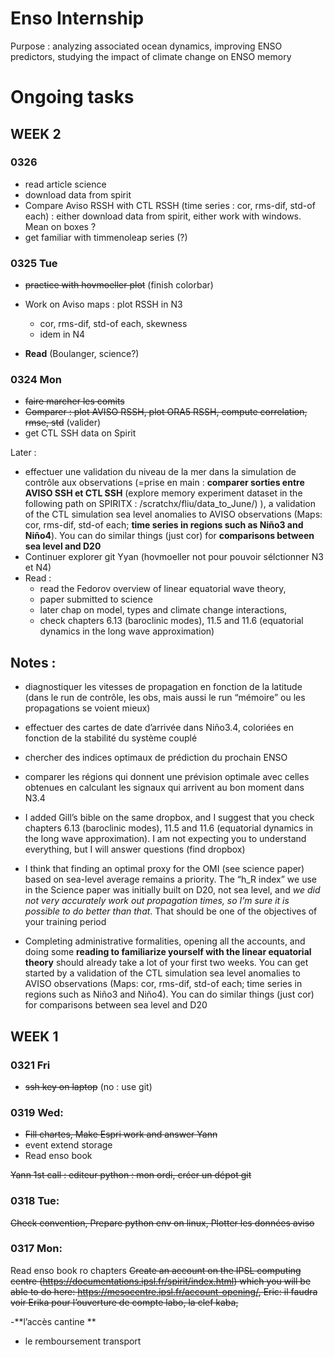 # Enso Internship
Purpose : analyzing associated ocean dynamics, improving ENSO predictors, studying the impact of climate change on ENSO memory

# Ongoing tasks

## WEEK 2

### 0326

- read article science
- download data from spirit
- Compare Aviso RSSH with CTL RSSH (time series : cor, rms-dif, std-of each) : either download data from spirit, either work with windows. Mean on boxes ?
- get familiar with timmenoleap series (?)

### 0325 Tue

- ~~practice with hovmoeller plot~~ (finish colorbar)

- Work on Aviso maps : plot RSSH in N3
  -  cor, rms-dif, std-of each, skewness
  -  idem in N4
-  **Read** (Boulanger, science?)

### 0324 Mon

- ~~faire marcher les comits~~
- ~~Comparer : plot AVISO RSSH, plot ORA5 RSSH, compute correlation, rmse, std~~ (valider)
- get CTL SSH data on Spirit
  
Later :
- effectuer une validation du niveau de la mer dans la simulation de contrôle aux observations (=prise en main : **comparer sorties entre AVISO SSH et CTL SSH**
(explore memory experiment dataset in the following path on SPIRITX : /scratchx/fliu/data_to_June/)
), a validation of the CTL simulation sea level anomalies to AVISO observations (Maps: cor, rms-dif, std-of each; **time series in regions such as Niño3 and Niño4**). You can do similar things (just cor) for **comparisons between sea level and D20**
- Continuer explorer git Yyan (hovmoeller not pour pouvoir sélctionner N3 et N4)
- Read : 
  - read the Fedorov overview of linear equatorial wave theory,  
  - paper submitted to science 
  - later chap on model, types and climate change interactions, 
  - check chapters 6.13 (baroclinic modes), 11.5 and 11.6 (equatorial dynamics in the long wave approximation)

## Notes :

- diagnostiquer les vitesses de propagation en fonction de la latitude (dans le run de contrôle, les obs, mais aussi le run “mémoire” ou les propagations se voient mieux)
- effectuer des cartes de date d’arrivée dans Niño3.4, coloriées en fonction de la stabilité du système couplé
- chercher des indices optimaux de prédiction du prochain ENSO
- comparer les régions qui donnent une prévision optimale avec celles obtenues en calculant les signaux qui arrivent au bon moment dans N3.4
  
- I added Gill’s bible on the same dropbox, and I suggest that you check chapters 6.13 (baroclinic modes), 11.5 and 11.6 (equatorial dynamics in the long wave approximation). I am not expecting you to understand everything, but I will answer questions (find dropbox)
- I think that finding an optimal proxy for the OMI (see science paper) based on sea-level average remains a priority. The “h_R index” we use in the Science paper was initially built on D20, not sea level, and *we did not very accurately work out propagation times, so I’m sure it is possible to do better than that*. That should be one of the objectives of your training period
- Completing administrative formalities, opening all the accounts, and doing some **reading to familiarize yourself with the linear equatorial theory** should already take a lot of your first two weeks. You can get started by a validation of the CTL simulation sea level anomalies to AVISO observations (Maps: cor, rms-dif, std-of each; time series in regions such as Niño3 and Niño4). You can do similar things (just cor) for comparisons between sea level and D20

## WEEK 1

### 0321 Fri
- ~~ssh key on laptop~~ (no : use git)

### 0319 Wed:
- ~~Fill chartes, Make Espri work and answer Yann~~
- event extend storage
- Read enso book
  
~~Yann 1st call : 
editeur python : mon ordi,
créer un dépot git~~

### 0318 Tue:
~~Check convention, 
Prepare python env on linux, 
Plotter les données aviso~~

### 0317 Mon:
Read enso book ro chapters
~~Create an account on the IPSL computing centre (https://documentations.ipsl.fr/spirit/index.html) which you will be able to do here: https://mesocentre.ipsl.fr/account-opening/, Eric: il faudra voir Erika pour l’ouverture de compte labo, la clef kaba,~~

-**l’accès cantine **
- le remboursement transport


